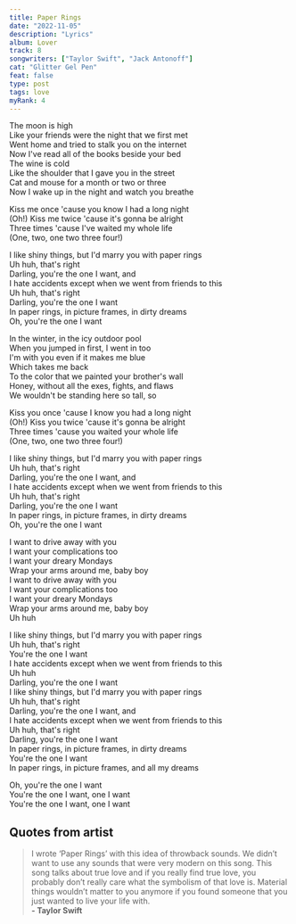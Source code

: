 ```yaml
---
title: Paper Rings
date: "2022-11-05"
description: "Lyrics"
album: Lover
track: 8
songwriters: ["Taylor Swift", "Jack Antonoff"]
cat: "Glitter Gel Pen"
feat: false
type: post
tags: love
myRank: 4
---
```


<p className="verse-one">
The moon is high <br />
Like your friends were the night that we first met <br />
Went home and tried to stalk you on the internet <br />
Now I've read all of the books beside your bed <br />
The wine is cold <br />
Like the shoulder that I gave you in the street <br />
Cat and mouse for a month or two or three <br />
Now I wake up in the night and watch you breathe <br />
</p>
<p className="pre-chorus">
Kiss me once 'cause you know I had a long night <br />
(Oh!) Kiss me twice 'cause it's gonna be alright <br />
Three times 'cause I've waited my whole life <br />
(One, two, one two three four!) <br />
</p>
<p className="chorus">
I like shiny things, but I'd marry you with paper rings <br />
Uh huh, that's right <br />
Darling, you're the one I want, and <br />
I hate accidents except when we went from friends to this <br />
Uh huh, that's right <br />
Darling, you're the one I want <br />
In paper rings, in picture frames, in dirty dreams <br />
Oh, you're the one I want <br />
</p>
<p className="verse-two">
In the winter, in the icy outdoor pool <br />
When you jumped in first, I went in too <br />
I'm with you even if it makes me blue <br />
Which takes me back <br />
To the color that we painted your brother's wall <br />
Honey, without all the exes, fights, and flaws <br />
We wouldn't be standing here so tall, so <br />
</p>
<p className="pre-chorus">
Kiss you once 'cause I know you had a long night <br />
(Oh!) Kiss you twice 'cause it's gonna be alright <br />
Three times 'cause you waited your whole life <br />
(One, two, one two three four!) <br />
</p>
<p className="chorus">
I like shiny things, but I'd marry you with paper rings <br />
Uh huh, that's right <br />
Darling, you're the one I want, and <br />
I hate accidents except when we went from friends to this <br />
Uh huh, that's right <br />
Darling, you're the one I want <br />
In paper rings, in picture frames, in dirty dreams <br />
Oh, you're the one I want <br />
</p>
<p className="bridge">
I want to drive away with you <br />
I want your complications too <br />
I want your dreary Mondays <br />
Wrap your arms around me, baby boy <br />
I want to drive away with you <br />
I want your complications too <br />
I want your dreary Mondays <br />
Wrap your arms around me, baby boy <br />
Uh huh <br />
</p>
<p className="chorus">
I like shiny things, but I'd marry you with paper rings <br />
Uh huh, that's right <br />
You're the one I want <br />
I hate accidents except when we went from friends to this <br />
Uh huh <br />
Darling, you're the one I want <br />
I like shiny things, but I'd marry you with paper rings <br />
Uh huh, that's right <br />
Darling, you're the one I want, and <br />
I hate accidents except when we went from friends to this <br />
Uh huh, that's right <br />
Darling, you're the one I want <br />
In paper rings, in picture frames, in dirty dreams <br />
You're the one I want <br />
In paper rings, in picture frames, and all my dreams <br />
</p>
<p className="outro">
Oh, you're the one I want <br />
You're the one I want, one I want <br />
You're the one I want, one I want <br />
</p>

## Quotes from artist

<blockquote>
I wrote ‘Paper Rings’ with this idea of throwback sounds. We didn’t want to use any sounds that were very modern on this song. This song talks about true love and if you really find true love, you probably don’t really care what the symbolism of that love is. Material things wouldn’t matter to you anymore if you found someone that you just wanted to live your life with. <br /><b>- Taylor Swift</b>
</blockquote>
